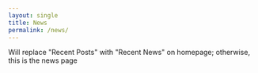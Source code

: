 ```yaml
---
layout: single
title: News
permalink: /news/
---
```


Will replace "Recent Posts" with "Recent News" on homepage; otherwise, this is the news page
